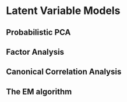 # Latent Variable Models

## Probabilistic PCA

## Factor Analysis

## Canonical Correlation Analysis

## The EM algorithm
